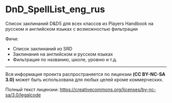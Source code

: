 # DnD_SpellList_eng_rus
Список заклинаний D&amp;D5 для всех классов из Players Handbook на русском и английском языках с возможностью фильтрации

Фичи: 
* Список заклинаний из SRD
* Заклинания на английском и русском языках
* Фильтрация по названию, школе, уровню и т.д.

---------------------------------------

Вся информация проекта распространяется по лицензии **(CC BY-NC-SA 3.0)** может быть использована для любых целей кроме коммерческих.

Полный текст лицензии: https://creativecommons.org/licenses/by-nc-sa/3.0/legalcode
